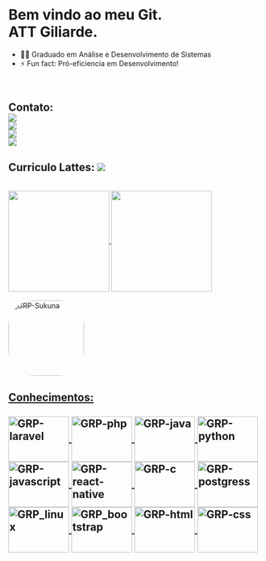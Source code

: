 # Bem vindo ao meu Git.<br>ATT Giliarde. 

- 👨‍🎓 Graduado em Análise e Desenvolvimento de Sistemas        
- ⚡  Fun fact: Pró-eficiencia em Desenvolvimento!
<div><br>
  <h2>Contato:</> <br>
    <a href="https://wa.me/5577999356620" target="_blank"><img src="https://img.shields.io/badge/WhatsApp-25D366?style=for-the-badge&logo=whatsapp&logoColor=white" target="_blank"></a><br>
  <a href="https://www.instagram.com/_king_pereira_/?hl=pt-br" target="_blank"><img src="https://img.shields.io/badge/-Instagram-%23E4405F?style=for-the- badge&logo=instagram&logoColor=white" target="_blank"></a><br>
  <a href = "mailto:g1l14rd3@gmail.com"><img src="https://img.shields.io/badge/-Gmail-%23333?style=for-the-badge&logo=gmail&logoColor=white" destino ="_blank"></a><br>
  <a href="https://www.linkedin.com/in/giliarde-reis-pereira-a528a1235/" target="_blank"><img src="https://img.shields.io/badge/LinkedIn-0077B5?style=for-the-badge&logo=linkedin&logoColor=white" target="_blank"></a><br>
 <h2>Curriculo Lattes:</>  <a href="http://lattes.cnpq.br/4030315675707482"> <img src="https://img.shields.io/website-up-down-green-red/http/monip.org.svg" target= "_blanck"></a> 
 
 
</div><br>



<div >
  <a href="https://github.com/GiliardeRP">
  <img align="center" height="200em"  src="https://github-readme-stats.vercel.app/api?username=GiliardeRP&show_icons=true&theme=blue-green&include_all_commits=true&count_private=true"/>
  <img align="center" height="200em" src="https://github-readme-stats.vercel.app/api/top-langs/?username=GiliardeRP&layout=compact&langs_count=7&theme=blue-green"/>
</div>
  
  <div style="display: inline_block"><br>

  <img align="center" alt="GRP-Sukuna" height="150" style="border-radius:50px;" src="https://i.pinimg.com/originals/27/9c/76/279c7613cda2f16a431a028914fc0511.gif">
</div>
  <!--https://devicon.dev/ -->
  
  <h2>Conhecimentos:</><br>
 <div style="display: inline_block"><br>

  <img align="center" alt="GRP-laravel" height="90" width="120" src="https://cdn.jsdelivr.net/gh/devicons/devicon@latest/icons/laravel/laravel-original-wordmark.svg" />
  <img align="center" alt="GRP-php" height="90" width="120" src="https://cdn.jsdelivr.net/gh/devicons/devicon/icons/php/php-plain.svg">
  <img align="center" alt="GRP-java" height="90" width="120" src="https://cdn.jsdelivr.net/gh/devicons/devicon/icons/java/java-original-wordmark.svg">
  <img align="center" alt="GRP-python" height="90" width="120" src="https://cdn.jsdelivr.net/gh/devicons/devicon/icons/python/python-original.svg" />
  <img align="center" alt="GRP-javascript" height="90" width="120" src="https://cdn.jsdelivr.net/gh/devicons/devicon/icons/javascript/javascript-original.svg" />
  <img align="center" alt="GRP-react-native" height="90" width="120" src="https://cdn.jsdelivr.net/gh/devicons/devicon@latest/icons/react/react-original.svg" />
  <img align="center" alt="GRP-c" height="90" width="120" src="http://www.aptechsp.com.br/wp-content/uploads/2015/04/linguagem-C.png">
  <img align="center" alt="GRP-postgress" height="90" width="120" src="https://cdn.jsdelivr.net/gh/devicons/devicon/icons/postgresql/postgresql-original-wordmark.svg">
  <img align="center" alt="GRP_linux" height="90" width="120" src="https://cdn.jsdelivr.net/gh/devicons/devicon/icons/linux/linux-original.svg">
  <img align="center" alt="GRP_bootstrap" height="90" width="120" src="https://cdn.jsdelivr.net/gh/devicons/devicon@latest/icons/bootstrap/bootstrap-original-wordmark.svg" />
  <img align="center" alt="GRP-html" height="90" width="120" src="https://cdn.jsdelivr.net/gh/devicons/devicon/icons/html5/html5-original-wordmark.svg">
  <img align="center" alt="GRP-css" height="90" width="120" src="https://cdn.jsdelivr.net/gh/devicons/devicon/icons/css3/css3-original-wordmark.svg">
  
  
  <!--![snake gif](https://github.com/GiliardeRP/GiliardeRP/blob/output/github-contribution-grid-snake.svg)-->
  
</div><br>
   
  
